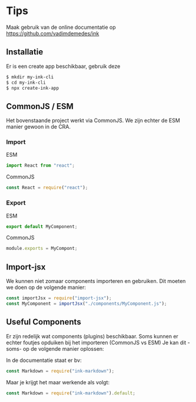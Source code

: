 # Tips

Maak gebruik van de online documentatie op https://github.com/vadimdemedes/ink

## Installatie

Er is een create app beschikbaar, gebruik deze

```bash
$ mkdir my-ink-cli
$ cd my-ink-cli
$ npx create-ink-app
```

## CommonJS / ESM

Het bovenstaande project werkt via CommonJS. We zijn echter de ESM manier gewoon in de CRA.

### Import

ESM

```js
import React from "react";
```

CommonJS

```js
const React = require("react");
```

### Export

ESM

```js
export default MyComponent;
```

CommonJS

```js
module.exports = MyCompont;
```

## Import-jsx

We kunnen niet zomaar components importeren en gebruiken. Dit moeten we doen op de volgende manier:

```js
const importJsx = require("import-jsx");
const MyComponent = importJsx("./components/MyComponent.js");
```

## Useful Components

Er zijn redelijk wat components (plugins) beschikbaar. Soms kunnen er echter foutjes opduiken bij het importeren (CommonJS vs ESM)
Je kan dit -soms- op de volgende manier oplossen:

In de documentatie staat er bv:

```js
const Markdown = require("ink-markdown");
```

Maar je krijgt het maar werkende als volgt:

```js
const Markdown = require("ink-markdown").default;
```
